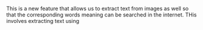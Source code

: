 This is a new feature that allows us to extract text from images as well so that the corresponding words meaning can be searched in the internet.
THis involves extracting text using 
